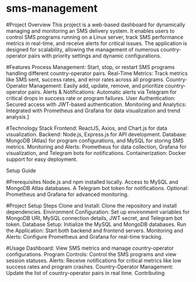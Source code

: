 # sms-management

#Project Overview
This project is a web-based dashboard for dynamically managing and monitoring an SMS delivery system. It enables users to control SMS programs running on a Linux server, track SMS performance metrics in real-time, and receive alerts for critical issues. The application is designed for scalability, allowing the management of numerous country-operator pairs with priority settings and dynamic configurations.

#Features
Process Management: Start, stop, or restart SMS programs handling different country-operator pairs.
Real-Time Metrics: Track metrics like SMS sent, success rates, and error rates across all programs.
Country-Operator Management: Easily add, update, remove, and prioritize country-operator pairs.
Alerts & Notifications: Automatic alerts via Telegram for critical drops in success rate or program failures.
User Authentication: Secured access with JWT-based authentication.
Monitoring and Analytics: Integrated with Prometheus and Grafana for data visualization and trend analysis.]

#Technology Stack
Frontend: ReactJS, Axios, and Chart.js for data visualization.
Backend: Node.js, Express.js for API development.
Database: MongoDB (Atlas) for program configurations, and MySQL for storing SMS metrics.
Monitoring and Alerts: Prometheus for data collection, Grafana for visualization, and Telegram bots for notifications.
Containerization: Docker support for easy deployment.

Setup Guide

#Prerequisites
Node.js and npm installed locally.
Access to MySQL and MongoDB Atlas databases.
A Telegram bot token for notifications.
Optional: Prometheus and Grafana for advanced monitoring.

#Project Setup Steps
Clone and Install: Clone the repository and install dependencies.
Environment Configuration: Set up environment variables for MongoDB URI, MySQL connection details, JWT secret, and Telegram bot token.
Database Setup: Initialize the MySQL and MongoDB databases.
Run the Application: Start both backend and frontend servers.
Monitoring and Alerts: Configure Prometheus and Grafana for real-time tracking.

#Usage
Dashboard: View SMS metrics and manage country-operator configurations.
Program Controls: Control the SMS programs and view session statuses.
Alerts: Receive notifications for critical metrics like low success rates and program crashes.
Country-Operator Management: Update the list of country-operator pairs in real time.
Contributing
